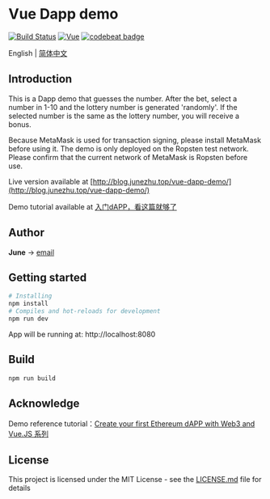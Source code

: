 # Vue Dapp demo
[![Build Status](https://travis-ci.org/june111/vue-dapp-demo.svg?branch=master)](https://travis-ci.org/june111/vue-dapp-demo)
[![Vue](https://img.shields.io/badge/vue-2.5.2-brightgreen.svg)](https://github.com/vuejs/vue)
[![codebeat badge](https://codebeat.co/badges/cb3d84d2-691c-4534-8aa5-4ed51387a15e)](https://codebeat.co/projects/github-com-june111-vue-dapp-demo-master)

English | [简体中文](./README.zh-CN.md)

## Introduction

This is a Dapp demo that guesses the number. After the bet, select a number in 1-10 and the lottery number is generated 'randomly'. If the selected number is the same as the lottery number, you will receive a bonus.

Because MetaMask is used for transaction signing, please install MetaMask before using it. The demo is only deployed on the Ropsten test network. Please confirm that the current network of MetaMask is Ropsten before use.

Live version available at [http://blog.junezhu.top/vue-dapp-demo/](http://blog.junezhu.top/vue-dapp-demo/)

Demo tutorial available at [入门dAPP，看这篇就够了](https://blog.junezhu.top/2018/07/07/getting-started-dAPP-see-this-is-enough.html)

## Author

**June** -> [email](mailto:ru-q-ur@163.com)

## Getting started
```bash
# Installing
npm install
# Compiles and hot-reloads for development
npm run dev
```
App will be running at: http://localhost:8080

## Build 
```bash
npm run build
```

## Acknowledge

Demo reference tutorial：[Create your first Ethereum dAPP with Web3 and Vue.JS 系列](https://itnext.io/create-your-first-ethereum-dapp-with-web3-and-vue-js-c7221af1ed82)

## License

This project is licensed under the MIT License - see the [LICENSE.md](LICENSE.md) file for details


